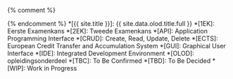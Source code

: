 {% comment %}
<!-- ⚓ Afkortingen -->
{% endcomment %}
*[{{ site.title }}]:        {{ site.data.olod.title.full }}
*[1EK]:                     Eerste Examenkans
*[2EK]:                     Tweede Examenkans
*[API]:                     Application Programming Interface
*[CRUD]:                    Create, Read, Update, Delete
*[ECTS]:                    European Credit Transfer and Accumulation System
*[GUI]:                     Graphical User Interface
*[IDE]:                     Integrated Development Environment
*[OLOD]:                    opleidingsonderdeel
*[TBC]:                     To Be Confirmed
*[TBD]:                     To Be Decided
*[WIP]:                     Work in Progress